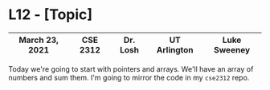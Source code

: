 # L12 - [Topic]

| March 23, 2021 | CSE 2312 | Dr. Losh | UT Arlington | Luke Sweeney |
| -------------- | -------- | -------- | ------------ | ------------ |

Today we're going to start with pointers and arrays. We'll have an array of numbers and sum them. I'm going to mirror the code in my `cse2312` repo.
